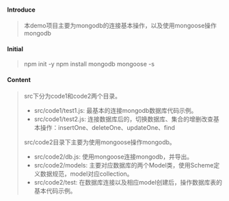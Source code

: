 #### Introduce
> 本demo项目主要为mongodb的连接基本操作，以及使用mongoose操作mongodb

#### Initial
> npm init -y
> npm install mongodb mongoose -s

#### Content
> src下分为code1和code2两个目录。   
> +  src/code1/test1.js: 最基本的连接mongodb数据库代码示例。
> +  src/code1/test2.js: 连接数据库后的，切换数据库、集合的增删改查基本操作：insertOne、deleteOne、updateOne、find
>
> src/code2目录下主要为使用mongoose操作mongodb。  
> + src/code2/db.js: 使用mongoose连接mongodb，并导出。  
> + src/code2/models: 主要对应数据库的两个Model类，使用Scheme定义数据规范，model对应collection。    
> + src/code2/test: 在数据库连接以及相应model创建后，操作数据库表的基本代码示例。